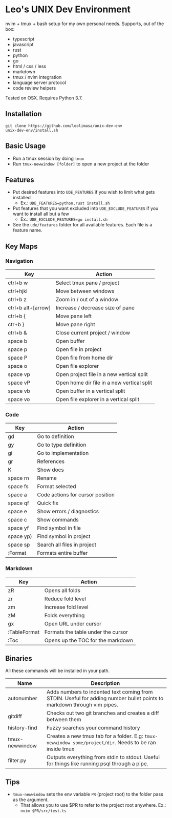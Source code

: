 # Leo's UNIX Dev Environment

nvim + tmux + bash setup for my own personal needs. Supports, out of the box:

* typescript
* javascript
* rust
* python
* go
* html / css / less
* markdown
* tmux / nvim integration
* language server protocol
* code review helpers

Tested on OSX. Requires Python 3.7.

## Installation

```
git clone https://github.com/leolimasa/unix-dev-env 
unix-dev-env/install.sh
```

## Basic Usage

* Run a tmux session by doing `tmux`
* Run `tmux-newwindow [folder]` to open a new project at the folder

## Features

* Put desired features into `UDE_FEATURES` if you wish to limit what gets installed
  * Ex.: `UDE_FEATURES=python,rust install.sh`
* Put features that you want excluded into `UDE_EXCLUDE_FEATURES` if you want to install all but a few
  * Ex.: `UDE_EXCLUDE_FEATURES=go install.sh`
* See the `ude/features` folder for all available features. Each file is a feature name.

## Key Maps

### Navigation

| Key                | Action                                     |
|--------------------|--------------------------------------------|
| ctrl+b w           | Select tmux pane / project                 |
| ctrl+hjkl          | Move between windows                       |
| ctrl+b z           | Zoom in / out of a window                  |
| ctrl+b alt+[arrow] | Increase / decrease size of pane           |
| ctrl+b {           | Move pane left                             |
| ctr+b }            | Move pane right                            |
| ctrl+b &           | Close current project / window             |
| space b          | Open buffer                                |
| space p          | Open file in project                       |
| space P          | Open file from home dir                    |
| space o          | Open file explorer                         |
| space vp         | Open project file in a new vertical split  |
| space vP         | Open home dir file in a new vertical split |
| space vb         | Open buffer in a vertical split            |
| space vo         | Open file explorer in a vertical split     |


### Code

| Key         | Action                           |
|-------------|----------------------------------|
| gd          | Go to definition                 |
| gy          | Go to type definition            |
| gi          | Go to implementation             |
| gr          | References                       |
| K           | Show docs                        |
| space rn  | Rename                           |
| space fs  | Format selected                  |
| space a   | Code actions for cursor position |
| space qf  | Quick fix                        |
| space e   | Show errors / diagnostics        |
| space c   | Show commands                    |
| space yf  | Find symbol in file              |
| space yp) | Find symbol in project           |
| space sp  | Search all files in project      |
| :Format     | Formats entire buffer            |

### Markdown

| Key          | Action                             |
|--------------|------------------------------------|
| zR           | Opens all folds                    |
| zr           | Reduce fold level                  |
| zm           | Increase fold level                |
| zM           | Folds everything                   |
| gx           | Open URL under cursor              |
| :TableFormat | Formats the table under the cursor |
| :Toc         | Opens up the TOC for the markdown


## Binaries

All these commands will be installed in your path.

| Name           | Description                                                                                                            |
|----------------|------------------------------------------------------------------------------------------------------------------------|
| autonumber     | Adds numbers to indented text coming from STDIN. Useful for adding number bullet points to markdown through vim pipes. |
| gitdiff        | Checks out two git branches and creates a diff between them                                                            |
| history-find   | Fuzzy searches your command history                                                                                    |
| tmux-newwindow | Creates a new tmux tab for a folder. E.g: `tmux-newwindow some/project/dir`. Needs to be ran inside tmux               |
| filter.py      | Outputs everything from stdin to stdout. Useful for things like running psql through a pipe.


## Tips

* `tmux-newwindow` sets the env variable `PR` (project root) to the folder pass as the argument.
  * That allows you to use $PR to refer to the project root anywhere. Ex.: `nvim $PR/src/test.ts`

